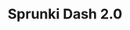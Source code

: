 ---
slug: sprunki-dash-20-2767
title: Sprunki Dash 2.0
description: "Sprunki Dash 2.0 is an exciting online game. Play for free directly in your browser!"
icon: /images/popular_mods/Sprunki Dash 2.0.png
url: https://wowtbc.net/sprunkin/sprunki-dash2/index.html
previewImage: /images/popular_mods/Sprunki Dash 2.0.png
type: popular mods

# SEO配置
seo:
  title: "Sprunki Dash 2.0 - Play Free Online Game | Fun Browser Games"
  description: "Sprunki Dash 2.0 - Play this fun online game for free in your browser. No download required!"
  ogImage: "/images/popular_mods/Sprunki Dash 2.0.png"
  keywords: "sprunki-dash-20-2767, online game, browser game, free game, popular mods game, play online"

videoUrls:
  - https://www.youtube.com/embed/example1
  - https://www.youtube.com/embed/example2

whyPlay:
  title: "Why Play Sprunki Dash 2.0?"
  items:
    - "Immersive Gameplay: Sprunki Dash 2.0 offers an engaging and immersive gaming experience that will keep you entertained for hours"
    - "Challenging Levels: Test your skills with increasingly difficult challenges and obstacles"
    - "Beautiful Graphics: Enjoy stunning visuals and smooth animations that bring the game world to life"
    - "Regular Updates: New content and features are added regularly to keep the game fresh and exciting"
    - "Free to Play: Experience all the fun without spending a penny"
    - "Community Features: Connect with other players, share strategies, and compete for high scores"
    - "Cross-Platform: Play on any device with a web browser, no downloads required"

features:
  title: "Key Features of Sprunki Dash 2.0"
  image: "/images/popular_mods/Sprunki Dash 2.0.png"
  items:
    - "Intuitive Controls: Easy to learn controls make Sprunki Dash 2.0 accessible for players of all skill levels"
    - "Multiple Game Modes: Enjoy various gameplay options that provide different challenges and experiences"
    - "Character Customization: Personalize your gaming experience with unique characters and items"
    - "Achievement System: Complete special tasks to earn rewards and recognition"
    - "Leaderboards: Compete with players worldwide and see who can achieve the highest scores"

characteristics:
  title: "Game Characteristics"
  image: "/images/popular_mods/Sprunki Dash 2.0.png"
  items:
    - "Genre: Popular mods game with elements of strategy and skill"
    - "Difficulty: Suitable for both casual gamers and those seeking a challenge"
    - "Play Time: Quick sessions or extended gameplay, depending on your preference"
    - "Art Style: Vibrant and engaging visuals that enhance the gaming experience"
    - "Sound Design: Immersive audio that complements the gameplay perfectly"

info: "Sprunki Dash 2.0 is an exciting online game that offers players a unique and engaging gaming experience. With its intuitive controls, stunning visuals, and challenging gameplay, Sprunki Dash 2.0 provides hours of entertainment for players of all ages and skill levels. Whether you're looking for a quick gaming session during a break or an extended play session, Sprunki Dash 2.0 delivers an immersive experience that will keep you coming back for more. The game features multiple levels of increasing difficulty, ensuring that players are constantly challenged as they progress. With regular updates adding new content and features, Sprunki Dash 2.0 remains fresh and exciting, providing endless entertainment options for its growing community of players."

howToPlayIntro: "Welcome to Sprunki Dash 2.0! This guide will walk you through the basics and help you master the game. Whether you're a beginner or looking to improve your skills, these tips and instructions will enhance your gaming experience."

howToPlaySteps:
  - title: "Getting Started"
    description: "Begin your Sprunki Dash 2.0 adventure by familiarizing yourself with the controls. Use your keyboard or mouse to navigate through the game interface. The tutorial will guide you through the basic mechanics and help you understand the objectives."
  - title: "Understanding the Objectives"
    description: "In Sprunki Dash 2.0, your main goal is to progress through levels by completing specific objectives. Each level presents unique challenges that require different strategies and approaches."
  - title: "Mastering the Controls"
    description: "Practice using the controls to improve your precision and reaction time. Sprunki Dash 2.0 requires quick reflexes and strategic thinking to overcome obstacles and defeat opponents."
  - title: "Utilizing Power-ups"
    description: "Collect power-ups throughout the game to enhance your abilities and overcome difficult challenges. Each power-up offers unique advantages that can be crucial for success."
  - title: "Developing Strategies"
    description: "As you progress in Sprunki Dash 2.0, develop effective strategies for different scenarios. Analyze patterns, anticipate challenges, and adapt your approach to maximize your performance."

faq:
  title: "Frequently Asked Questions about Sprunki Dash 2.0"
  items:
    - question: "Is Sprunki Dash 2.0 free to play?"
      answer: "Yes, Sprunki Dash 2.0 is completely free to play directly in your web browser. No downloads or purchases are required to enjoy the full game experience."
    - question: "Can I play Sprunki Dash 2.0 on mobile devices?"
      answer: "Yes, Sprunki Dash 2.0 is optimized for both desktop and mobile play. You can enjoy the game on any device with a web browser and internet connection."
    - question: "Are there any in-game purchases?"
      answer: "While Sprunki Dash 2.0 is free to play, there may be optional in-game purchases available for cosmetic items or additional features that don't affect core gameplay."
    - question: "How often is Sprunki Dash 2.0 updated?"
      answer: "The developers regularly update Sprunki Dash 2.0 with new content, features, and improvements based on player feedback and game performance."
    - question: "Can I play Sprunki Dash 2.0 offline?"
      answer: "Currently, Sprunki Dash 2.0 requires an internet connection to play as it's a browser-based online game."
    - question: "Is Sprunki Dash 2.0 suitable for children?"
      answer: "Yes, Sprunki Dash 2.0 is designed to be family-friendly and suitable for players of all ages."
    - question: "How do I report bugs or issues?"
      answer: "If you encounter any problems while playing Sprunki Dash 2.0, you can report them through the game's support page or contact the developers directly through their website."
    - question: "Still Have Questions?"
      answer: "If you have additional questions about Sprunki Dash 2.0 that aren't covered in this FAQ, please visit our support center or contact our customer service team for assistance."
---